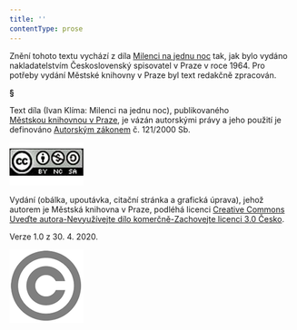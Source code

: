 ```yaml
---
title: ''
contentType: prose
---
```


Znění tohoto textu vychází z díla [Milenci na jednu noc](https://search.mlp.cz/cz/titul/milenci-na-jednu-noc/128670/#book-content) tak, jak bylo vydáno nakladatelstvím Československý spisovatel v Praze v roce 1964. Pro potřeby vydání Městské knihovny v Praze byl text redakčně zpracován.

**§**

Text díla (Ivan Klíma: Milenci na jednu noc), publikovaného [Městskou knihovnou v Praze](https://www.mlp.cz/cz/), je vázán autorskými právy a jeho použití je definováno [Autorským zákonem](https://www.mkcr.cz/predpisy-zakonu-709.html) č. 121/2000 Sb.

[![image001.jpg](./resources/image001_fmt.png)](https://creativecommons.org/licenses/by-nc-sa/3.0/cz/)

Vydání (obálka, upoutávka, citační stránka a grafická úprava), jehož autorem je Městská knihovna v Praze, podléhá licenci [Creative Commons Uveďte autora-Nevyužívejte dílo komerčně-Zachovejte licenci 3.0 Česko](https://creativecommons.org/licenses/by-nc-sa/3.0/cz/).

Verze 1.0 z 30. 4. 2020.

  

![image002.jpg](./resources/image002_fmt.png)
